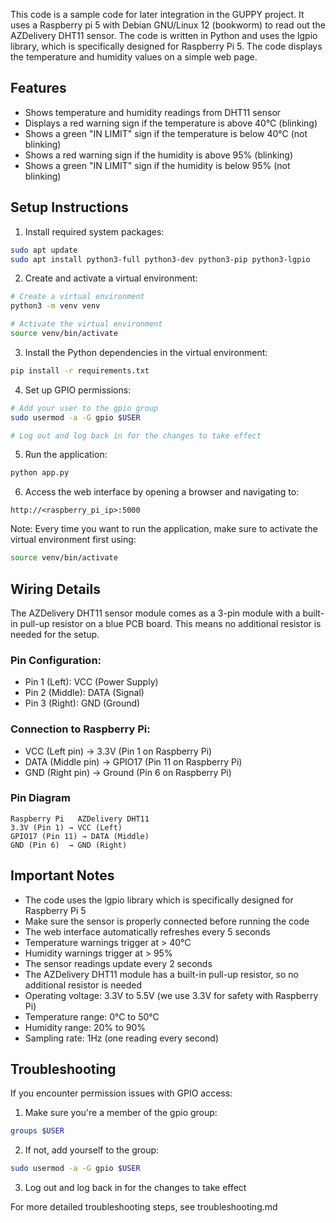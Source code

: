 This code is a sample code for later integration in the GUPPY project.
It uses a Raspberry pi 5 with Debian GNU/Linux 12 (bookworm) to read out the AZDelivery DHT11 sensor.
The code is written in Python and uses the lgpio library, which is specifically designed for Raspberry Pi 5.
The code displays the temperature and humidity values on a simple web page. 

## Features
- Shows temperature and humidity readings from DHT11 sensor
- Displays a red warning sign if the temperature is above 40°C (blinking)
- Shows a green "IN LIMIT" sign if the temperature is below 40°C (not blinking)
- Shows a red warning sign if the humidity is above 95% (blinking)
- Shows a green "IN LIMIT" sign if the humidity is below 95% (not blinking)

## Setup Instructions

1. Install required system packages:
```bash
sudo apt update
sudo apt install python3-full python3-dev python3-pip python3-lgpio
```

2. Create and activate a virtual environment:
```bash
# Create a virtual environment
python3 -m venv venv

# Activate the virtual environment
source venv/bin/activate
```

3. Install the Python dependencies in the virtual environment:
```bash
pip install -r requirements.txt
```

4. Set up GPIO permissions:
```bash
# Add your user to the gpio group
sudo usermod -a -G gpio $USER

# Log out and log back in for the changes to take effect
```

5. Run the application:
```bash
python app.py
```

6. Access the web interface by opening a browser and navigating to:
```
http://<raspberry_pi_ip>:5000
```

Note: Every time you want to run the application, make sure to activate the virtual environment first using:
```bash
source venv/bin/activate
```

## Wiring Details

The AZDelivery DHT11 sensor module comes as a 3-pin module with a built-in pull-up resistor on a blue PCB board. This means no additional resistor is needed for the setup.

### Pin Configuration:
- Pin 1 (Left): VCC (Power Supply)
- Pin 2 (Middle): DATA (Signal)
- Pin 3 (Right): GND (Ground)

### Connection to Raspberry Pi:
- VCC (Left pin) → 3.3V (Pin 1 on Raspberry Pi)
- DATA (Middle pin) → GPIO17 (Pin 11 on Raspberry Pi)
- GND (Right pin) → Ground (Pin 6 on Raspberry Pi)

### Pin Diagram
```
Raspberry Pi   AZDelivery DHT11
3.3V (Pin 1) → VCC (Left)
GPIO17 (Pin 11) → DATA (Middle)
GND (Pin 6)  → GND (Right)
```

## Important Notes
- The code uses the lgpio library which is specifically designed for Raspberry Pi 5
- Make sure the sensor is properly connected before running the code
- The web interface automatically refreshes every 5 seconds
- Temperature warnings trigger at > 40°C
- Humidity warnings trigger at > 95%
- The sensor readings update every 2 seconds
- The AZDelivery DHT11 module has a built-in pull-up resistor, so no additional resistor is needed
- Operating voltage: 3.3V to 5.5V (we use 3.3V for safety with Raspberry Pi)
- Temperature range: 0°C to 50°C
- Humidity range: 20% to 90%
- Sampling rate: 1Hz (one reading every second)

## Troubleshooting

If you encounter permission issues with GPIO access:
1. Make sure you're a member of the gpio group:
```bash
groups $USER
```
2. If not, add yourself to the group:
```bash
sudo usermod -a -G gpio $USER
```
3. Log out and log back in for the changes to take effect

For more detailed troubleshooting steps, see troubleshooting.md







